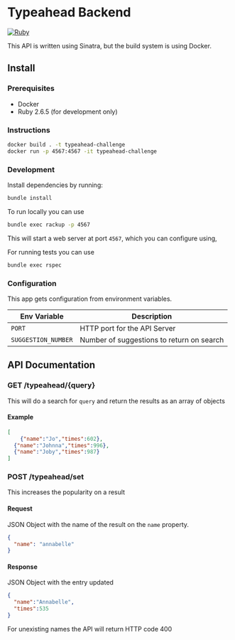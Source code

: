# Typeahead Backend

[![Ruby](https://github.com/abimaelmartell/typeahead-backend/workflows/Ruby/badge.svg)](https://github.com/abimaelmartell/typeahead-backend/actions)

This API is written using Sinatra, but the build system is using Docker.

## Install

### Prerequisites

- Docker
- Ruby 2.6.5 (for development only)

### Instructions

```sh
docker build . -t typeahead-challenge
docker run -p 4567:4567 -it typeahead-challenge
```

### Development

Install dependencies by running:

```sh
bundle install
```

To run locally you can use

```sh
bundle exec rackup -p 4567
```

This will start a web server at port `4567`, which you can configure using,


For running tests you can use

```sh
bundle exec rspec
```

### Configuration

This app gets configuration from environment variables.

| Env Variable | Description                  |
| ------------ | ---------------------------- |
| `PORT` | HTTP port for the API Server |
| `SUGGESTION_NUMBER` | Number of suggestions to return on search |

## API Documentation

### GET /typeahead/{query}

This will do a search for `query` and return the results as an array of objects

#### Example

```json
[
	{"name":"Jo","times":602},
  {"name":"Johnna","times":996},
  {"name":"Joby","times":987}
]
```

### POST /typeahead/set

This increases the popularity on a result

#### Request

JSON Object with the name of the result on the `name` property.

```json
{
  "name": "annabelle"
}
```

#### Response

JSON Object with the entry updated

```json
{
  "name":"Annabelle",
  "times":535
}
```

For unexisting names the API will return HTTP code 400
